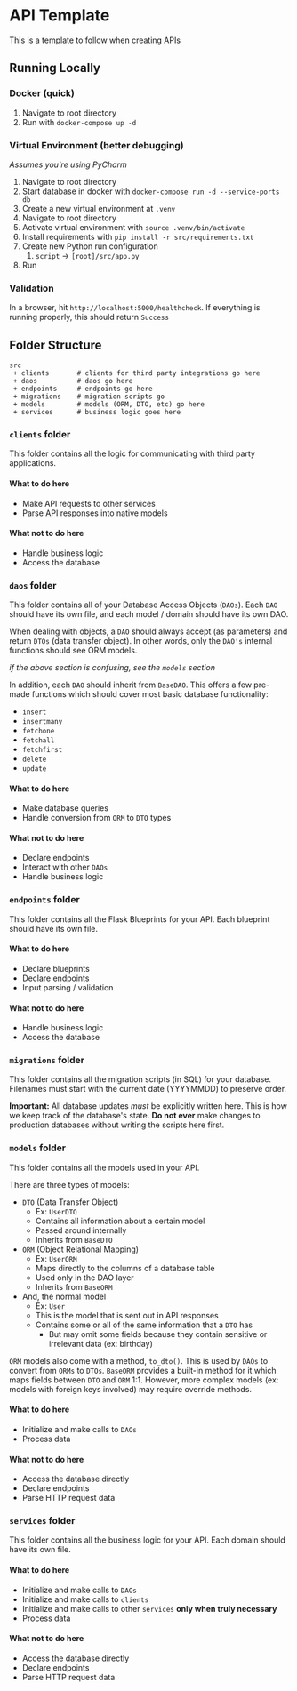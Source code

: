 # API Template
This is a template to follow when creating APIs

## Running Locally
### Docker (quick)
1. Navigate to root directory
2. Run with `docker-compose up -d`
### Virtual Environment (better debugging)
_Assumes you're using PyCharm_
1. Navigate to root directory
2. Start database in docker with `docker-compose run -d --service-ports db`
3. Create a new virtual environment at `.venv`
4. Navigate to root directory
5. Activate virtual environment with `source .venv/bin/activate`
6. Install requirements with `pip install -r src/requirements.txt`
7. Create new Python run configuration
   1. `script` -> `[root]/src/app.py`
8. Run
### Validation
In a browser, hit `http://localhost:5000/healthcheck`.
If everything is running properly, this should return `Success`

## Folder Structure
```
src
 + clients       # clients for third party integrations go here
 + daos          # daos go here
 + endpoints     # endpoints go here
 + migrations    # migration scripts go
 + models        # models (ORM, DTO, etc) go here
 + services      # business logic goes here
```

### `clients` folder
This folder contains all the logic for communicating with third party applications.

#### What to do here
- Make API requests to other services
- Parse API responses into native models
#### What not to do here
- Handle business logic
- Access the database

### `daos` folder
This folder contains all of your Database Access Objects (`DAOs`).
Each `DAO` should have its own file, and each model / domain should have its own DAO.

When dealing with objects, a `DAO` should always accept (as parameters) and return `DTOs` (data transfer object).
In other words, only the `DAO's` internal functions should see ORM models.

_if the above section is confusing, see the `models` section_

In addition, each `DAO` should inherit from `BaseDAO`.
This offers a few pre-made functions which should cover most basic database functionality:
- `insert`
- `insertmany`
- `fetchone`
- `fetchall`
- `fetchfirst`
- `delete`
- `update`

#### What to do here
- Make database queries
- Handle conversion from `ORM` to `DTO` types
#### What not to do here
- Declare endpoints
- Interact with other `DAOs`
- Handle business logic


### `endpoints` folder
This folder contains all the Flask Blueprints for your API.
Each blueprint should have its own file.

#### What to do here
- Declare blueprints
- Declare endpoints
- Input parsing / validation
#### What not to do here
- Handle business logic
- Access the database


### `migrations` folder
This folder contains all the migration scripts (in SQL) for your database.
Filenames must start with the current date (YYYYMMDD) to preserve order.

**Important:**
All database updates _must_ be explicitly written here.
This is how we keep track of the database's state.
**Do not ever** make changes to production databases without writing the scripts here first.


### `models` folder
This folder contains all the models used in your API.

There are three types of models:
- `DTO` (Data Transfer Object)
  - Ex: `UserDTO`
  - Contains all information about a certain model
  - Passed around internally
  - Inherits from `BaseDTO`
- `ORM` (Object Relational Mapping)
  - Ex: `UserORM`
  - Maps directly to the columns of a database table
  - Used only in the DAO layer
  - Inherits from `BaseORM`
- And, the normal model
  - Ex: `User`
  - This is the model that is sent out in API responses
  - Contains some or all of the same information that a `DTO` has
    - But may omit some fields because they contain sensitive or irrelevant data (ex: birthday)

`ORM` models also come with a method, `to_dto()`.
This is used by `DAOs` to convert from `ORMs` to `DTOs`.
`BaseORM` provides a built-in method for it which maps fields between `DTO` and `ORM` 1:1.
However, more complex models (ex: models with foreign keys involved) may require override methods.

#### What to do here
- Initialize and make calls to `DAOs`
- Process data
#### What not to do here
- Access the database directly
- Declare endpoints
- Parse HTTP request data


### `services` folder
This folder contains all the business logic for your API.
Each domain should have its own file.

#### What to do here
- Initialize and make calls to `DAOs`
- Initialize and make calls to `clients`
- Initialize and make calls to other `services` **only when truly necessary**
- Process data
#### What not to do here
- Access the database directly
- Declare endpoints
- Parse HTTP request data
